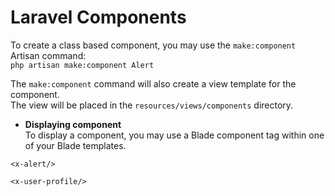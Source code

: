 # Laravel Components
To create a class based component, you may use the `make:component` Artisan command: <br>
`php artisan make:component Alert`

The `make:component` command will also create a view template for the component. <br>
The view will be placed in the `resources/views/components` directory.

- **Displaying component** <br>
To display a component, you may use a Blade component tag within one of your Blade templates.
```
<x-alert/>
 
<x-user-profile/>
```
